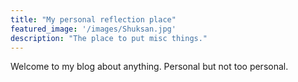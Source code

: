 ```yaml
---
title: "My personal reflection place"
featured_image: '/images/Shuksan.jpg'
description: "The place to put misc things."
---
```

Welcome to my blog about anything.
Personal but not too personal.